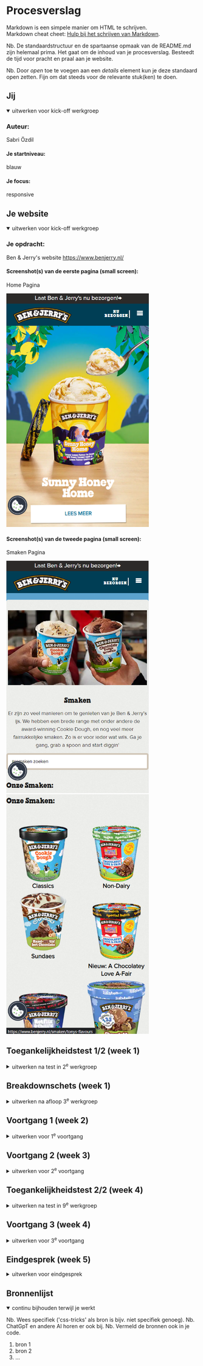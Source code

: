 # Procesverslag
Markdown is een simpele manier om HTML te schrijven.  
Markdown cheat cheet: [Hulp bij het schrijven van Markdown](https://github.com/adam-p/markdown-here/wiki/Markdown-Cheatsheet).

Nb. De standaardstructuur en de spartaanse opmaak van de README.md zijn helemaal prima. Het gaat om de inhoud van je procesverslag. Besteedt de tijd voor pracht en praal aan je website.

Nb. Door *open* toe te voegen aan een *details* element kun je deze standaard open zetten. Fijn om dat steeds voor de relevante stuk(ken) te doen.





## Jij

<details open>
  <summary>uitwerken voor kick-off werkgroep</summary>

  ### Auteur:
  Sabri Özdil

  #### Je startniveau:
  blauw

  #### Je focus:
  responsive
 
</details>





## Je website

<details open>
  <summary>uitwerken voor kick-off werkgroep</summary>

  ### Je opdracht:
  Ben & Jerry's website 
  https://www.benjerry.nl/

  #### Screenshot(s) van de eerste pagina (small screen): 
  
  Home Pagina 
  
  <img src="readme-images/pagina-1.png" width="375px" alt="home pagina ben en jerry's">

  #### Screenshot(s) van de tweede pagina (small screen):

  Smaken Pagina
  
  <img src="readme-images/pagina-2.png" width="375px" alt="smaken pagina">

  <img src="readme-images/pagina-2-2.png" width="375px" alt="smaken pagina scroll">
 
</details>



## Toegankelijkheidstest 1/2 (week 1)

<details>
  <summary>uitwerken na test in 2<sup>e</sup> werkgroep</summary>

  ### Bevindingen
  Lijst met je bevindingen die in de test naar voren kwamen:

</details>



## Breakdownschets (week 1)

<details>
  <summary>uitwerken na afloop 3<sup>e</sup> werkgroep</summary>

  ### de hele pagina: 
  <img src="readme-images/breakdownschets-1.jpg" width="375px" alt="breakdown van de hele pagina">


</details>





## Voortgang 1 (week 2)

<details>
  <summary>uitwerken voor 1<sup>e</sup> voortgang</summary>

  ### Stand van zaken
   Ik heb het gevoel dat ik tot zover goed bezig ben. Ik vind normaal gesproken code niet super leuk maar ik geniet van de FED lessen. Ik cind het leuk dat er een goede balans tussen zelfstandig werken en klassikaal bespreken is.
  
  Ik heb een begin gemaakt aan mijn HTML en CSS. Ik ben niet heel goed in Javascript maar ik begin het nu beter te begrijpen. De 5e werkgroep heeft mij geholpen om het systeem van JS beter te begrijpen. Ik heb twee lessen gemist in week 1 waarin Grid en toegankelijkheid werd behandeld. Die moet ik nog inhalen, ik weet namelijk bijna niets over Grid.


  ### Agenda voor meeting
  samen met je groepje opstellen

  | Michelle                   
  -Animatie                
  -Elementen aanspreken
  -Opbouw zonder div's
  
  | Tess
  -Flexbox in header
  -Typografie

  | Sabri
  -Wanneer welke methode gebruiken in CSS?


  ### Verslag van meeting
  hier na afloop snel de uitkomsten van de meeting vastleggen

  - De focus ligt op toegankelijkheid qua aanpassingen en verbeteringen op de website
  - Aria-labels zijn goed voor toegankelijkheid bij de buttons en forms
  - 

</details>





## Voortgang 2 (week 3)

<details>
  <summary>uitwerken voor 2<sup>e</sup> voortgang</summary>

  ### Stand van zaken
  Bij het eerste voortgangsgesprek had ik mijn HTML pagina bijna afgemaakt, ik wilde deze week meer focussen op de CSS. Dat was mij gelukt, ik heb fonts toegevoegd, een hover animatie gemaakt etc. Ik heb nog steeds het gevoel dat ik achterloop maar het komt uiteindelijk wel goed.
 

  ### Agenda voor meeting

  
  | Tess
  - het lukt niet goed om de header te stylen met flexbox en het werkt niet goed mee
  - mijn afbeeldingen op de homepage moeten een lijst zijn waar je doorheen kan scrollen maar het lukt niet helemaal goed
  - bij mijn tweede pagina heb ik een background color toegevoegd maar die wordt nu ook toegepast op elementen waarbij ik dat niet wil.

  | Sabri
  - Wat is de beste manier om een hamburgermenu te maken?


  ### Verslag van meeting
  hier na afloop snel de uitkomsten van de meeting vastleggen

  - In de header nav, zet logo als de eerste img in de HTML. Het is de belangrijkste item in de nav. Verander later de volgorde met CSS.
  - grid-template-column!! Verdiep je je in grid!
  - articles veranderen in ul, h2>h3, class=visually hidden
  - ga stap voor stap verder, section voor section, zo wordt elke stap makkelijker
  - header {position: relative}, 
        header search {position: absolute, top: 100%, scale:1 0; transform-origin: center top;}

</details>





## Toegankelijkheidstest 2/2 (week 4)

<details>
  <summary>uitwerken na test in 9<sup>e</sup> werkgroep</summary>

  ### Bevindingen
  Lijst met je bevindingen die in de test naar voren kwamen (geef ook aan wat er verbeterd is):

</details>





## Voortgang 3 (week 4)

<details>
  <summary>uitwerken voor 3<sup>e</sup> voortgang</summary>

  ### Stand van zaken
  hier dit ging goed & dit was lastig (neem ook screenshots op van delen van je website en code)


  ### Agenda voor meeting
  samen met je groepje opstellen

  | student 1      | student 2          | student 3    | student 4        |
  | ---            | ---                | ---          | ---              |
  | dit bespreken  | en dit             | en ik dit    | en dan ik dat    |
  | en dat ook nog | dit als er tijd is | nog een punt | dit wil ik zeker |
  | ...            | ...                | ...          | ...              |


  ### Verslag van meeting
  hier na afloop snel de uitkomsten van de meeting vastleggen

  - punt 1
  - punt 2
  - nog een punt
  - ...

</details>





## Eindgesprek (week 5)

<details>
  <summary>uitwerken voor eindgesprek</summary>

  ### Je uitkomst - karakteristiek screenshots:
  <img src="readme-images/dummy-plaatje.jpg" width="375px" alt="uitomst opdracht 1">


  ### Dit ging goed/Heb ik geleerd: 
  Korte omschrijving met plaatjes

  <img src="readme-images/dummy-plaatje.jpg" width="375px" alt="top">


  ### Dit was lastig/Is niet gelukt:
  Korte omschrijving met plaatjes

  <img src="readme-images/dummy-plaatje.jpg" width="375px" alt="bummer">
</details>





## Bronnenlijst

<details open>
  <summary>continu bijhouden terwijl je werkt</summary>

  Nb. Wees specifiek ('css-tricks' als bron is bijv. niet specifiek genoeg). 
  Nb. ChatGpT en andere AI horen er ook bij.
  Nb. Vermeld de bronnen ook in je code.

  1. bron 1
  2. bron 2
  3. ...

</details>

